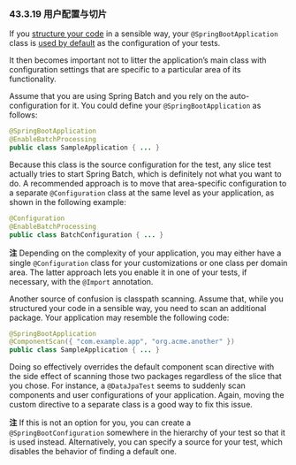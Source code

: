 ### 43.3.19 用户配置与切片

If you [structure your code](https://docs.spring.io/spring-boot/docs/2.0.0.RELEASE/reference/htmlsingle/#using-boot-structuring-your-code) in a sensible way, your `@SpringBootApplication` class is [used by default](https://docs.spring.io/spring-boot/docs/2.0.0.RELEASE/reference/htmlsingle/#boot-features-testing-spring-boot-applications-detecting-config) as the configuration of your tests.

It then becomes important not to litter the application’s main class with configuration settings that are specific to a particular area of its functionality.

Assume that you are using Spring Batch and you rely on the auto-configuration for it. You could define your `@SpringBootApplication` as follows:
```java
@SpringBootApplication
@EnableBatchProcessing
public class SampleApplication { ... }
```
Because this class is the source configuration for the test, any slice test actually tries to start Spring Batch, which is definitely not what you want to do. A recommended approach is to move that area-specific configuration to a separate `@Configuration` class at the same level as your application, as shown in the following example:
```java
@Configuration
@EnableBatchProcessing
public class BatchConfiguration { ... }
```

**注** Depending on the complexity of your application, you may either have a single `@Configuration` class for your customizations or one class per domain area. The latter approach lets you enable it in one of your tests, if necessary, with the `@Import` annotation.

Another source of confusion is classpath scanning. Assume that, while you structured your code in a sensible way, you need to scan an additional package. Your application may resemble the following code:
```java
@SpringBootApplication
@ComponentScan({ "com.example.app", "org.acme.another" })
public class SampleApplication { ... }
```
Doing so effectively overrides the default component scan directive with the side effect of scanning those two packages regardless of the slice that you chose. For instance, a `@DataJpaTest` seems to suddenly scan components and user configurations of your application. Again, moving the custom directive to a separate class is a good way to fix this issue.

**注** If this is not an option for you, you can create a `@SpringBootConfiguration` somewhere in the hierarchy of your test so that it is used instead. Alternatively, you can specify a source for your test, which disables the behavior of finding a default one.
